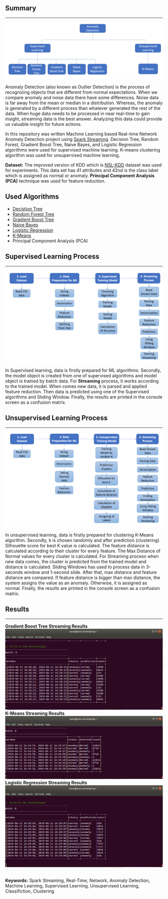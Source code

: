 ## Summary 
--- 
 <img src="/images/ML_Algorithms.png" />
 
 Anomaly Detection (also known as Outlier Detection) is the process of recognizing objects that are different from normal expectations. When we compare anomaly and noise data there have some differences. Noise data is far away from the mean or median in a distribution. Whereas, the anomaly is generated by a different process than whatever generated the rest of the data. When huge data needs to be processed in near real-time to gain insight, streaming data is the best answer. Analyzing this data could provide us valuable insight for future actions.

In this repository was written Machine Learning based Real-time Network Anomaly Detection project using [Spark Streaming](https://spark.apache.org/streaming/). Decision Tree, Random Forest, Gradient Boost Tree, Naive Bayes, and Logistic Regression algorithms were used for supervised machine learning. K-means clustering algorithm was used for unsupervised machine learning. 

**Dataset:** The improved version of KDD which is [NSL-KDD](https://www.unb.ca/cic/datasets/nsl.html) dataset was used for experiments. This data set has 41 attributes and 42nd is the class label which is assigned as normal or anomaly. **Principal Component Analysis (PCA)** technique was used for feature reduction.

## Used Algorithms
- [Decistion Tree](https://github.com/falaybeg/SparkStreaming-Network-Anomaly-Detection/blob/master/decision_tree_network_anomaly.ipynb)
- [Random Forest Tree](https://github.com/falaybeg/SparkStreaming-Network-Anomaly-Detection/blob/master/random_forest_network-anomaly.ipynb)
- [Gradient Boost Tree](https://github.com/falaybeg/SparkStreaming-Network-Anomaly-Detection/blob/master/gradient_boost_tree_network-anomaly.ipynb)
- [Naive Bayes](https://github.com/falaybeg/SparkStreaming-Network-Anomaly-Detection/blob/master/naive_bayes_network-anomaly.ipynb)
- [Logistic Regression](https://github.com/falaybeg/SparkStreaming-Network-Anomaly-Detection/blob/master/logistic_regression_network-anomaly.ipynb)
- [K-Means](https://github.com/falaybeg/SparkStreaming-Network-Anomaly-Detection/blob/master/k-means_network-anomaly.ipynb)
- Principal Component Analysis (PCA)

## Supervised Learning Process
---
<img src="/images/Supervised_Process.png"  />


In Supervised learning, data is firstly prepared for ML algorithms. Secondly, the model object is created from one of supervised algorithms and model object is trained by batch data. For **Streaming** process, it works according to the trained model. When comes new data, it is parsed and applied feature reduction. Then data is predicted using one of the Supervised algorithms and Sliding Window. Finally, the results are printed in the console screen as a confusion matrix. 

## Unsupervised Learning Process
---
<img src="/images/Unsupervised_Process.png"  />
 
In unsupervised learning, data is firstly prepared for clustering K-Means algorithm. Secondly, k is chosen randomly and after prediction (clustering) Silhouette score for best K value is calculated. The feature distance is calculated according to their cluster for every feature. The Max Distance of Normal values for every cluster is calculated. For Streaming process when new data comes, the cluster is predicted from the trained model and distance is calculated. Sliding Windows has used to process data in 3-seconds window and 1-second slide. After that, max distance and feature distance are compared. If feature distance is bigger than max distance, the system assigns the value as an anomaly. Otherwise, it is assigned as normal. Finally, the results are printed in the console screen as a confusion matrix. 

## Results 
---
**Gradient Boost Tree Streaming Results**<br/>
<img src="/images/gradient_boost_tree_streaming.png"  /><br/>
**K-Means Streaming Results**<br/>
<img src="/images/k-means_clustering_streaming.png"  /><br/>
**Logistic Regression Streaming Results**<br/>
<img src="/images/logistic_regression_streaming.png"  /><br/><br/>

**Keywords:** Spark Streaming, Real-Time, Network, Anomaly Detection, Machine Learning, Supervised Learning, Unsupervised Learning, Classifiction, Clustering
